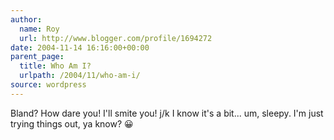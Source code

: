```yaml
---
author:
  name: Roy
  url: http://www.blogger.com/profile/1694272
date: 2004-11-14 16:16:00+00:00
parent_page:
  title: Who Am I?
  urlpath: /2004/11/who-am-i/
source: wordpress
---
```


Bland? How dare you! I'll smite you! j/k I know it's a bit... um, sleepy. I'm  just trying things out, ya know? 😀